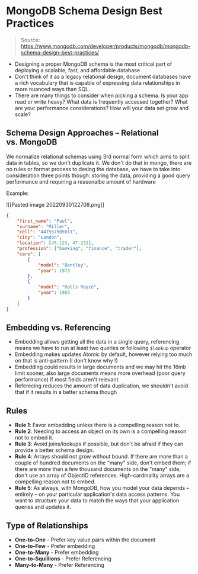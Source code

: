 # MongoDB Schema Design Best Practices
>Source: https://www.mongodb.com/developer/products/mongodb/mongodb-schema-design-best-practices/

- Designing a proper MongoDB schema is the most critical part of deploying a scalable, fast, and affordable database
- Don't think of it as a legacy relational design, document databases have a rich vocabulary that is capable of expressing data relationships in more nuanced ways than SQL.
- There are many things to consider when picking a schema. Is your app read or write heavy? What data is frequently accessed together? What are your performance considerations? How will your data set grow and scale?

## Schema Design Approaches – Relational vs. MongoDB
We normalize relational schemas using 3rd normal form which aims to split data in tables, so we don't duplicate it. We don't do that in mongo, there are no rules or format process to desing the database, we have to take into consideration three points though: storing the data, providing a good query performance and requiring a reasonalbe amount of hardware

Example:

![[Pasted image 20220930122708.png]]

```json
{
    "first_name": "Paul",
    "surname": "Miller",
    "cell": "447557505611",
    "city": "London",
    "location": [45.123, 47.232],
    "profession": ["banking", "finance", "trader"],
    "cars": [
        {
            "model": "Bentley",
            "year": 1973
        },
        {
            "model": "Rolls Royce",
            "year": 1965
        }
    ]
}
```

## Embedding vs. Referencing
- Embedding allows getting all the data in a single query, referencing means we have to run at least two queries or following `$lookup` operator
- Embedding makes updates Atomic by default, however relying too much on that is anti-pattern (I don't know why !)
- Embedding could results in large documents and we may hit the 16mb limit sooner, also large documents means more overhead (poor query performance) if most fields aren't relevant
- Referecing reduces the amount of data duplication, we shouldn't avoid that if it results in a better schema though

## Rules
- **Rule 1**: Favor embedding unless there is a compelling reason not to.
- **Rule 2**: Needing to access an object on its own is a compelling reason not to embed it.
- **Rule 3**: Avoid joins/lookups if possible, but don't be afraid if they can provide a better schema design.
- **Rule 4**: Arrays should not grow without bound. If there are more than a couple of hundred documents on the "many" side, don't embed them; if there are more than a few thousand documents on the "many" side, don't use an array of ObjectID references. High-cardinality arrays are a compelling reason not to embed.
- **Rule 5**: As always, with MongoDB, how you model your data depends – entirely – on your particular application's data access patterns. You want to structure your data to match the ways that your application queries and updates it.

## Type of Relationships
-   **One-to-One** - Prefer key value pairs within the document
-   **One-to-Few** - Prefer embedding
-   **One-to-Many** - Prefer embedding
-   **One-to-Squillions** - Prefer Referencing
-   **Many-to-Many** - Prefer Referencing